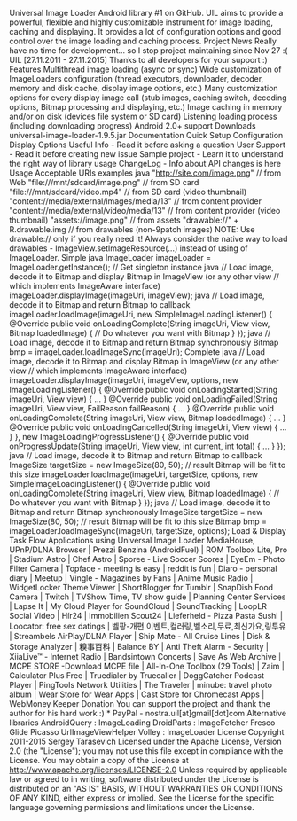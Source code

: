 Universal Image Loader Android library #1 on GitHub. UIL aims to provide a powerful, flexible and highly customizable instrument for image loading, caching and displaying. It provides a lot of configuration options and good control over the image loading and caching process. Project News Really have no time for development... so I stop project maintaining since Nov 27 :( UIL [27.11.2011 - 27.11.2015] Thanks to all developers for your support :) Features Multithread image loading (async or sync) Wide customization of ImageLoaders configuration (thread executors, downloader, decoder, memory and disk cache, display image options, etc.) Many customization options for every display image call (stub images, caching switch, decoding options, Bitmap processing and displaying, etc.) Image caching in memory and/or on disk (devices file system or SD card) Listening loading process (including downloading progress) Android 2.0+ support Downloads universal-image-loader-1.9.5.jar Documentation Quick Setup Configuration Display Options Useful Info - Read it before asking a question User Support - Read it before creating new issue Sample project - Learn it to understand the right way of library usage ChangeLog - Info about API changes is here Usage Acceptable URIs examples java "http://site.com/image.png" // from Web "file:///mnt/sdcard/image.png" // from SD card "file:///mnt/sdcard/video.mp4" // from SD card (video thumbnail) "content://media/external/images/media/13" // from content provider "content://media/external/video/media/13" // from content provider (video thumbnail) "assets://image.png" // from assets "drawable://" + R.drawable.img // from drawables (non-9patch images) NOTE: Use drawable:// only if you really need it! Always consider the native way to load drawables - ImageView.setImageResource(...) instead of using of ImageLoader. Simple java ImageLoader imageLoader = ImageLoader.getInstance(); // Get singleton instance java // Load image, decode it to Bitmap and display Bitmap in ImageView (or any other view // which implements ImageAware interface) imageLoader.displayImage(imageUri, imageView); java // Load image, decode it to Bitmap and return Bitmap to callback imageLoader.loadImage(imageUri, new SimpleImageLoadingListener() { @Override public void onLoadingComplete(String imageUri, View view, Bitmap loadedImage) { // Do whatever you want with Bitmap } }); java // Load image, decode it to Bitmap and return Bitmap synchronously Bitmap bmp = imageLoader.loadImageSync(imageUri); Complete java // Load image, decode it to Bitmap and display Bitmap in ImageView (or any other view // which implements ImageAware interface) imageLoader.displayImage(imageUri, imageView, options, new ImageLoadingListener() { @Override public void onLoadingStarted(String imageUri, View view) { ... } @Override public void onLoadingFailed(String imageUri, View view, FailReason failReason) { ... } @Override public void onLoadingComplete(String imageUri, View view, Bitmap loadedImage) { ... } @Override public void onLoadingCancelled(String imageUri, View view) { ... } }, new ImageLoadingProgressListener() { @Override public void onProgressUpdate(String imageUri, View view, int current, int total) { ... } }); java // Load image, decode it to Bitmap and return Bitmap to callback ImageSize targetSize = new ImageSize(80, 50); // result Bitmap will be fit to this size imageLoader.loadImage(imageUri, targetSize, options, new SimpleImageLoadingListener() { @Override public void onLoadingComplete(String imageUri, View view, Bitmap loadedImage) { // Do whatever you want with Bitmap } }); java // Load image, decode it to Bitmap and return Bitmap synchronously ImageSize targetSize = new ImageSize(80, 50); // result Bitmap will be fit to this size Bitmap bmp = imageLoader.loadImageSync(imageUri, targetSize, options); Load & Display Task Flow Applications using Universal Image Loader MediaHouse, UPnP/DLNA Browser | Prezzi Benzina (AndroidFuel) | ROM Toolbox Lite, Pro | Stadium Astro | Chef Astro | Sporee - Live Soccer Scores | EyeEm - Photo Filter Camera | Topface - meeting is easy | reddit is fun | Diaro - personal diary | Meetup | Vingle - Magazines by Fans | Anime Music Radio | WidgetLocker Theme Viewer | ShortBlogger for Tumblr | SnapDish Food Camera | Twitch | TVShow Time, TV show guide | Planning Center Services | Lapse It | My Cloud Player for SoundCloud | SoundTracking | LoopLR Social Video | Hír24 | Immobilien Scout24 | Lieferheld - Pizza Pasta Sushi | Loocator: free sex datings | 벨팡-개편 이벤트,컬러링,벨소리,무료,최신가요,링투유 | Streambels AirPlay/DLNA Player | Ship Mate - All Cruise Lines | Disk & Storage Analyzer | 糗事百科 | Balance BY | Anti Theft Alarm - Security | XiiaLive™ - Internet Radio | Bandsintown Concerts | Save As Web Archive | MCPE STORE -Download MCPE file | All-In-One Toolbox (29 Tools) | Zaim | Calculator Plus Free | Truedialer by Truecaller | DoggCatcher Podcast Player | PingTools Network Utilities | The Traveler | minube: travel photo album | Wear Store for Wear Apps | Cast Store for Chromecast Apps | WebMoney Keeper Donation You can support the project and thank the author for his hard work :) * PayPal - nostra.uil[at]gmail[dot]com Alternative libraries AndroidQuery : ImageLoading DroidParts : ImageFetcher Fresco Glide Picasso UrlImageViewHelper Volley : ImageLoader License Copyright 2011-2015 Sergey Tarasevich Licensed under the Apache License, Version 2.0 (the "License"); you may not use this file except in compliance with the License. You may obtain a copy of the License at http://www.apache.org/licenses/LICENSE-2.0 Unless required by applicable law or agreed to in writing, software distributed under the License is distributed on an "AS IS" BASIS, WITHOUT WARRANTIES OR CONDITIONS OF ANY KIND, either express or implied. See the License for the specific language governing permissions and limitations under the License.